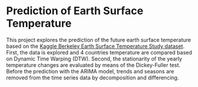 # Prediction of Earth Surface Temperature
This project explores the prediction of the future earth surface temperature based on the [Kaggle Berkeley Earth Surface Temperature Study dataset](https://www.kaggle.com/berkeleyearth/climate-change-earth-surface-temperature-data). First, the data is explored and 4 countries temperature are compared based on Dynamic Time Warping (DTW). Second, the stationarity of the yearly temperature changes are evaluated by means of the Dickey-Fuller test. Before the prediction with the ARIMA model, trends and seasons are removed from the time series data by decomposition and differencing.
